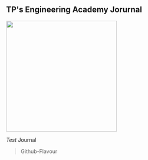 ## TP's  Engineering Academy Jorurnal


<img src="https://github.com/QaysFaaris23/The-Engineering-Academy/blob/master/TP%20journal%20Pictures/20180911_130830.jpg" width ="300">


*Test* Journal
>Github-Flavour
